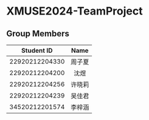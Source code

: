 # XMUSE2024-TeamProject

## Group Members

|  Student ID  |  Name  |
|  :----:  |  :----:  |
|  22920212204330  |  周子夏  |
|  22920212204200  |  沈煜  |
|  22920212204256  |  许晓莉  |
|  22920212204239  |  吴佳君  |
|  34520212201574  |  李梓涵  |  



